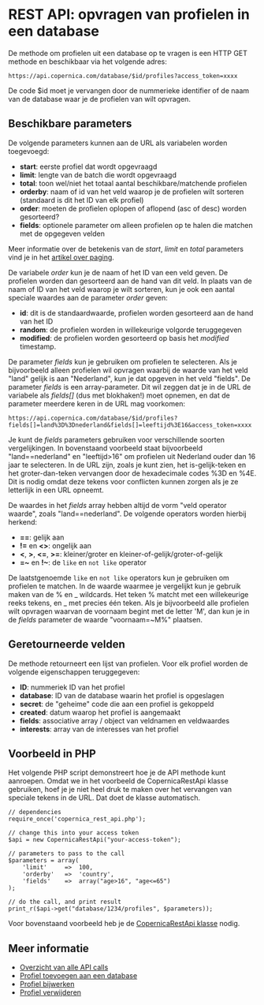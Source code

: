 # REST API: opvragen van profielen in een database

De methode om profielen uit een database op te vragen is een HTTP GET methode
en beschikbaar via het volgende adres:

`https://api.copernica.com/database/$id/profiles?access_token=xxxx`

De code $id moet je vervangen door de nummerieke identifier of de naam van de 
database waar je de profielen van wilt opvragen.

## Beschikbare parameters

De volgende parameters kunnen aan de URL als variabelen worden toegevoegd:

* **start**: eerste profiel dat wordt opgevraagd
* **limit**: lengte van de batch die wordt opgevraagd
* **total**: toon wel/niet het totaal aantal beschikbare/matchende profielen
* **orderby**: naam of id van het veld waarop je de profielen wilt sorteren (standaard is dit het ID van elk profiel)
* **order**: moeten de profielen oplopen of aflopend (asc of desc) worden gesorteerd?
* **fields**: optionele parameter om alleen profielen op te halen die matchen met de opgegeven velden

Meer informatie over de betekenis van de *start*, *limit* en *total* parameters 
vind je in het [artikel over paging](rest-paging).

De variabele *order* kun je de naam of het ID van een veld geven. De profielen
worden dan gesorteerd aan de hand van dit veld. In plaats van de naam of ID van het
veld waarop je wilt sorteren, kun je ook een aantal speciale waardes aan de 
parameter *order* geven:

* **id**: dit is de standaardwaarde, profielen worden gesorteerd aan de hand van het ID
* **random**: de profielen worden in willekeurige volgorde teruggegeven
* **modified**: de profielen worden gesorteerd op basis het *modified* timestamp.

De parameter *fields* kun je gebruiken om profielen te selecteren. Als je bijvoorbeeld
alleen profielen wil opvragen waarbij de waarde van het veld "land" gelijk is aan
"Nederland", kun je dat opgeven in het veld "fields". De parameter *fields* is
een array-parameter. Dit wil zeggen dat je in de URL de variabele als *fields[]* (dus
met blokhaken!) moet opnemen, en dat de parameter meerdere keren in de URL mag 
voorkomen:

`https://api.copernica.com/database/$id/profiles?fields[]=land%3D%3Dnederland&fields[]=leeftijd%3E16&access_token=xxxx`

Je kunt de *fields* parameters gebruiken voor verschillende soorten vergelijkingen.
In bovenstaand voorbeeld staat bijvoorbeeld "land==nederland" en "leeftijd&gt;16" om
profielen uit Nederland ouder dan 16 jaar te selecteren. In de URL zijn, zoals
je kunt zien, het is-gelijk-teken en het groter-dan-teken vervangen door de
hexadecimale codes %3D en %4E. Dit is nodig omdat deze tekens voor conflicten
kunnen zorgen als je ze letterlijk in een URL opneemt.

De waardes in het *fields* array hebben altijd de vorm "veld operator waarde", zoals
"land==nederland". De volgende operators worden hierbij herkend:

* **==**: gelijk aan
* **!=** en **&lt;&gt;**: ongelijk aan
* **&lt;**, **&gt;**, **&lt;=**, **&gt;=**: kleiner/groter en kleiner-of-gelijk/groter-of-gelijk
* **=~** en **!~**: de `like` en `not like` operator

De laatstgenoemde `like` en `not like` operators kun je gebruiken om profielen te 
matchen. In de waarde waarmee je vergelijkt kun je gebruik maken van de % en _ wildcards.
Het teken % matcht met een willekeurige reeks tekens, en _ met precies één teken.
Als je bijvoorbeeld alle profielen wilt opvragen waarvan de voornaam begint met de
letter 'M', dan kun je in de *fields* parameter de waarde "voornaam=~M%" plaatsen.


## Geretourneerde velden

De methode retourneert een lijst van profielen. Voor elk profiel worden de 
volgende eigenschappen teruggegeven:

* **ID**: nummeriek ID van het profiel
* **database**: ID van de database waarin het profiel is opgeslagen
* **secret**: de "geheime" code die aan een profiel is gekoppeld
* **created**: datum waarop het profiel is aangemaakt
* **fields**: associative array / object van veldnamen en veldwaardes
* **interests**: array van de interesses van het profiel


## Voorbeeld in PHP

Het volgende PHP script demonstreert hoe je de API methode kunt aanroepen. Omdat
we in het voorbeeld de CopernicaRestApi klasse gebruiken, hoef je je niet heel
druk te maken over het vervangen van speciale tekens in de URL. Dat doet de
klasse automatisch.

    // dependencies
    require_once('copernica_rest_api.php');
    
    // change this into your access token
    $api = new CopernicaRestApi("your-access-token");

    // parameters to pass to the call
    $parameters = array(
        'limit'     =>  100,
        'orderby'   =>  'country',
        'fields'    =>  array("age>16", "age<=65")
    );
    
    // do the call, and print result
    print_r($api->get("database/1234/profiles", $parameters));

Voor bovenstaand voorbeeld heb je de [CopernicaRestApi klasse](rest-php) nodig.
    

## Meer informatie

* [Overzicht van alle API calls](rest-reference)
* [Profiel toevoegen aan een database](rest-post-database-profiles)
* [Profiel bijwerken](rest-put-profile-fields)
* [Profiel verwijderen](rest-delete-profile)
